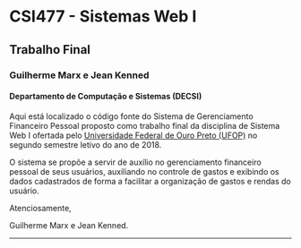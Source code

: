 # CSI477 - Sistemas Web I
## Trabalho Final
### **Guilherme Marx e Jean Kenned**
#### Departamento de Computação e Sistemas (DECSI)

Aqui está localizado o código fonte do Sistema de Gerenciamento Financeiro Pessoal proposto como trabalho final da disciplina de Sistema Web I ofertada pelo [Universidade Federal de Ouro Preto (UFOP)](http://www.ufop.br) no segundo semestre letivo do ano de 2018.

O sistema se propõe a servir de auxílio no gerenciamento financeiro pessoal de seus usuários, auxiliando no controle de gastos e exibindo os dados cadastrados de forma a facilitar a organização de gastos e rendas do usuário.

Atenciosamente,

Guilherme Marx e Jean Kenned.

--------------
